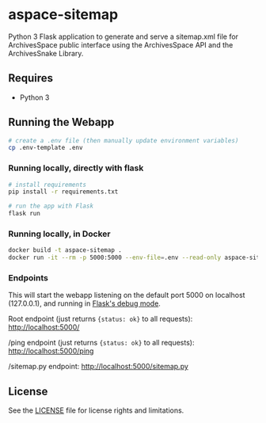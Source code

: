 # aspace-sitemap

Python 3 Flask application to generate and serve a sitemap.xml file for ArchivesSpace public interface using the ArchivesSpace API and the ArchivesSnake Library.

## Requires

* Python 3

## Running the Webapp

```bash
# create a .env file (then manually update environment variables)
cp .env-template .env
```

### Running locally, directly with flask

```bash
# install requirements
pip install -r requirements.txt

# run the app with Flask
flask run
```

### Running locally, in Docker

```bash
docker build -t aspace-sitemap .
docker run -it --rm -p 5000:5000 --env-file=.env --read-only aspace-sitemap
```

### Endpoints

This will start the webapp listening on the default port 5000 on localhost
(127.0.0.1), and running in [Flask's debug mode].

Root endpoint (just returns `{status: ok}` to all requests):
<http://localhost:5000/>

/ping endpoint (just returns `{status: ok}` to all requests):
<http://localhost:5000/ping>

/sitemap.py endpoint: <http://localhost:5000/sitemap.py>

[Flask's debug mode]: https://flask.palletsprojects.com/en/2.0.x/quickstart/#debug-mode

## License

See the [LICENSE](LICENSE.txt) file for license rights and limitations.
